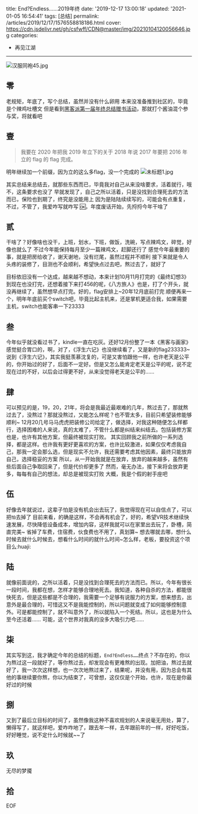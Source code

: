 title: End?Endless……2019年终
date: '2019-12-17 13:00:18'
updated: '2021-01-05 16:54:41'
tags: [总结]
permalink: /articles/2019/12/17/1576558818186.html
cover: https://cdn.jsdelivr.net/gh/csfwff/CDN@master/img/20210104120056646.jpg
categories: 
- 再见江湖

---
![汉服同袍45.jpg](https://cdn.jsdelivr.net/gh/csfwff/CDN@master/img/20210104120056646.jpg)

<!-- require APlayer -->

<link rel="stylesheet" href="https://cdn.jsdelivr.net/npm/aplayer/dist/APlayer.min.css">  
<script src="https://cdn.jsdelivr.net/npm/aplayer/dist/APlayer.min.js"></script>  
<!-- require MetingJS -->  
<script src="https://cdn.jsdelivr.net/npm/meting@2/dist/Meting.min.js"></script>

<meting-js  
server="netease"  
type="song"  
id="1409322717">
</meting-js>

## 零

老规矩，年底了，写个总结，虽然并没有什么卵用
本来没准备推到社区的，毕竟是个辣鸡吐槽文
但是看到[黑客派第一届年终总结赠书活动](https://hacpai.com/article/1577537173858)，那就打个酱油混个参与奖，将就看吧

## 壹

> 我要在 2020 年把我 2019 年立下的关于 2018 年说 2017 年要把 2016 年立的 flag 的 flag 完成。

明年继续加一个前缀，因为立的这么多flag，没一个完成的
![未标题1.jpg](https://cdn.jsdelivr.net/gh/csfwff/CDN@master/img/20210104120157302.jpg)

其实总结来总结去，就那些东西而已，毕竟我对自己从来没啥要求，活着就行，哦不，这条要求也没了
早就发现了，自己之所以活着，只是没找到合理死去的方法而已，保险也到期了，终究是没能用上
因为是陆陆续续写的，可能会有点重复，不过，不管了，我爱咋写就咋写
🆗，年度废话开始，先捋捋今年干啥了

## 贰

干啥了？好像啥也没干，上班，划水，下班，做饭，洗碗，写点辣鸡文，碎觉，好像也就么了
不过今年能保持每月至少一篇辣鸡文，赶脚还行了
感觉今年最重要的事，就是把房给收了，谢天谢地，没有烂尾，虽然过程并不顺利
接下来就是令人头疼的装修了，目测也不会顺利，希望快点过去吧，熬过去了，就好了

目标依旧没有一个达成，越来越不想动，本来计划10月11月打完的《最终幻想3》到现在也没打完，还想着接下来打456的呢，《八方旅人》也是，打了个开头，就没再继续了，虽然想早点打完。好的，flag安排上~20年12月底前打完
顺便再来一个，明年年底前买个switch吧，毕竟比起主机来，还是掌机更适合我，如果需要主机，switch也能客串一下23333

## 叁

今年似乎就没看过书了，kindle一直在吃灰。还好12月份整了一本《黑客与画家》感觉挺合胃口的，啊，对了，《浮生六记》也没继续看了，又是新的flag233333~说到《浮生六记》，其实我挺羡慕沈复的，可是又害怕跟他一样，也许老天是公平的，你开始过的好了，后面不一定好。但是又怎么能肯定老天是公平的呢，说不定现在过的不好，以后会过得更不好，从来没觉得老天是公平的……

## 肆

可以预见的是，19，20，21年，将会是我最近最艰难的几年，熬过去了，那就熬过去了，没熬过？那就没熬过，又能怎么样呢？也不管太多，目前只希望装修能够顺利~
12月20几号马马虎虎把装修公司给定了，做选择，对我这种随便怎么样都行，选择困难的人来说，真的太难了，不管什么都是纠结来纠结去。包括装修方案也是，也许有其他方案，但最终被现实打败。
其实回顾我之前所做的一系列选择，都是这样。也许我有更好更喜欢的方案，也许比较激进，如果仅仅考虑我自己，那我一定会那么选，但是现实不允许，我还需要考虑其他因素，最终只能放弃自己，选择稳妥的方案
所以，从一开始我就是在放弃，放弃的越来越多，虽然有些后面自己争取回来了，但是代价却更多了
然而，毫无办法，接下来将会放弃更多，每每有自己的想法，却总是被现实打败
大概，我是个假的射手座吧

## 伍

好像去年就说过，这辈子怕是没有机会出去玩了，我觉得现在可以自信点了，可以把`怕`去掉了
目前来看，的确是这样，不会再有机会了，好的，希望VR技术继续快速发展，尽快降低设备成本，增加内容，这样我就可以在家里出去玩了，卧槽，简直完美~ 省掉了车费，住宿费，伙食费也不用了，真划算~ 想去哪就去哪，想什么时候去就什么时候去，想看什么时间的就什么时间~怎么样，老板，要投资这个项目么:huaji:

## 陆

就像前面说的，之所以活着，只是没找到合理死去的方法而已。所以，今年有很长一段时间，我都在想，怎样才能够合理地死去。我知道，各种自杀的方法，都能很快死去，但是这些都是不合理的，我需要一个足够有说服力的方案，想来想去，出意外是最合理的，可惜这又不是我能控制的，所以问题就变成了如何能够控制意外。可是都能控制了，就不叫意外了，所以就陷入一个死结。所以，这也是为什么至今还活着……
可能，这个世界对我真的没多大吸引力吧……

## 柒

其实写到这，我才确定今年的总结的标题，`End?Endless……`终点？不存在的，你以为熬过这一段就好了，等你熬过去，却发现会有更难熬的出现。加把油，熬过去就好了，我一次次这样想，也一次次地熬过来了，结果呢，并没有用，因为总会有其他的事继续要你熬，你以为结束了，可曾想，这仅仅是个开始，也许，现在是你最好过的时候

## 捌

又到了最后立目标的时间了，虽然像我这种不喜欢规划的人来说毫无用处，算了，懒得写了，就这样吧，爱咋咋地了，跟去年一样，去年跟前年的一样，好好吃饭，好好睡觉，说不定什么时候就~~了

## 玖

无尽的梦魇

## 拾

EOF

